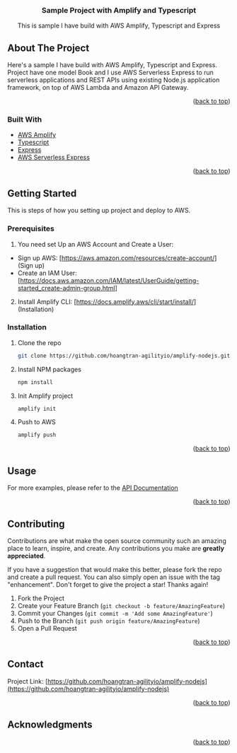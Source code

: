 
<!-- PROJECT LOGO -->
<br />
<div align="center">
<h3 align="center">Sample Project with Amplify and Typescript</h3>

  <p align="center">
    This is sample I have build with AWS Amplify, Typescript and Express
  </p>
</div>

<!-- ABOUT THE PROJECT -->
## About The Project

Here's a sample I have build with AWS Amplify, Typescript and Express. Project have one model Book and I use AWS Serverless Express to run serverless applications and REST APIs using existing Node.js application framework, on top of AWS Lambda and Amazon API Gateway.

<p align="right">(<a href="#top">back to top</a>)</p>

### Built With

* [AWS Amplify](https://docs.amplify.aws/)
* [Typescript](https://www.typescriptlang.org/)
* [Express](https://expressjs.com/)
* [AWS Serverless Express](https://www.npmjs.com/package/aws-serverless-express/)

<p align="right">(<a href="#top">back to top</a>)</p>



<!-- GETTING STARTED -->
## Getting Started

This is steps of how you setting up project and deploy to AWS.

### Prerequisites

1. You need set Up an AWS Account and Create a User: 
* Sign up AWS: [https://aws.amazon.com/resources/create-account/] (Sign up)
* Create an IAM User: [https://docs.aws.amazon.com/IAM/latest/UserGuide/getting-started_create-admin-group.html] 

2. Install Amplify CLI:
[https://docs.amplify.aws/cli/start/install/] (Installation)

### Installation

1. Clone the repo
   ```sh
   git clone https://github.com/hoangtran-agilityio/amplify-nodejs.git
   ```
2. Install NPM packages
   ```sh
   npm install
   ```
3. Init Amplify project
   ```sh
   amplify init
   ```
4. Push to AWS
   ```sh
   amplify push
   ```

<p align="right">(<a href="#top">back to top</a>)</p>


<!-- USAGE EXAMPLES -->
## Usage

For more examples, please refer to the [API Documentation](https://docs.google.com/document/d/1hTzgOOYwBvUjaMo6P1EcAADf4bxGyXE0Tlf-oTNaKSA/edit?usp=sharing)

<p align="right">(<a href="#top">back to top</a>)</p>


<!-- CONTRIBUTING -->
## Contributing

Contributions are what make the open source community such an amazing place to learn, inspire, and create. Any contributions you make are **greatly appreciated**.

If you have a suggestion that would make this better, please fork the repo and create a pull request. You can also simply open an issue with the tag "enhancement".
Don't forget to give the project a star! Thanks again!

1. Fork the Project
2. Create your Feature Branch (`git checkout -b feature/AmazingFeature`)
3. Commit your Changes (`git commit -m 'Add some AmazingFeature'`)
4. Push to the Branch (`git push origin feature/AmazingFeature`)
5. Open a Pull Request

<p align="right">(<a href="#top">back to top</a>)</p>

<!-- CONTACT -->
## Contact

Project Link: [https://github.com/hoangtran-agilityio/amplify-nodejs](https://github.com/hoangtran-agilityio/amplify-nodejs)

<p align="right">(<a href="#top">back to top</a>)</p>

<!-- ACKNOWLEDGMENTS -->
## Acknowledgments

<p align="right">(<a href="#top">back to top</a>)</p>
